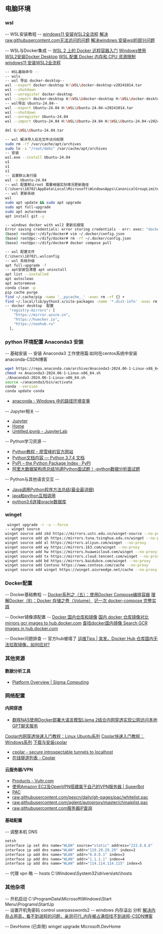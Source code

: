 ## 电脑环境
### wsl
-- WSL安装教程 --
[windows11 安装WSL2全流程](https://blog.csdn.net/u011119817/article/details/130745551)
[解决raw.githubusercontent.com无法访问的问题](https://blog.csdn.net/weixin_44293949/article/details/121863559)
[解决windows 安装wsl的部分问题](https://blog.csdn.net/weixin_43328157/article/details/129052041)

-- WSL与Docker集成 --
[WSL 2 上的 Docker 远程容器入门](https://www.cnblogs.com/ministep/p/17310442.html)
[Windows使用WSL2安装Docker Desktop](https://blog.csdn.net/qq_24857659/article/details/120215783)
[WSL 配置 Docker 内存和 CPU 资源限制](https://blog.csdn.net/isea533/article/details/134811396)
[windows11 安装WSL2全流程 ](https://blog.csdn.net/u011119817/article/details/130745551)

```bash
-- WSL基础命令 --
-- wsls
-- wsl 导出 docker-desktop--
wsl --export docker-desktop H:\WSL\docker-desktop-v20241014.tar
wsl --shutdown
wsl --unregister docker-desktop
wsl --import docker-desktop H:\WSL\Udocker-desktop H:\WSL\docker-desktop-v20241014.tar --version 2
-- wsl导出 Ubuntu-24.04--
wsl --export Ubuntu-24.04 H:\WSL\Ubuntu-24.04-v20241014.tar
wsl --shutdown
wsl --unregister Ubuntu-24.04
wsl --import Ubuntu-24.04 H:\WSL\Ubuntu-24.04 H:\WSL\Ubuntu-24.04-v20241014.tar --version 2
 
del G:\WSL\Ubuntu-24.04.tar
 
-- wsl 解决导入后无文件访问权限
sudo rm -rf /var/cache/apt/archives
sudo ln -s "/root/debs" /var/cache/apt/archives
-- 安装
wsl.exe --install Ubuntu-24.04
u1
s1
s1
-- 设置默认发行版
wsl -s Ubuntu-24.04
-- wsl 配置默认root 需要根据实际情况更新路径
C:\Users\18702\AppData\Local\Microsoft\WindowsApps\CanonicalGroupLimited.Ubuntu24.04LTS_79rhkp1fndgsc\ubuntu2404.exe config --default-user root
-- wsl 更新系统
wsl
sudo apt update && sudo apt upgrade
sudo apt full-upgrade
sudo apt autoremove
apt install git -y

-- windows docker with wsl2 更新后报错
Error saving credentials: error storing credentials - err: exec: "docker-credential-desktop.exe": executable file not found in $PATH, out: ``
(base) root@pc:~/dify/docker# vim ~/.docker/config.json
(base) root@pc:~/dify/docker# rm -rf ~/.docker/config.json
(base) root@pc:~/dify/docker# docker compose pull

-- wsl 配置文件
C:\Users\18702\.wslconfig
-- wsl 系统升级
apt full-upgrade -f
-- apt安装包清理 apt uninstall 
apt list --installed
apt autoclean
apt autoremove
conda clean -p
pip cache purge
find ~/.cache/pip -name '__pycache__' -exec rm -rf {} +
find ~/.local/lib/python3.x/site-packages -name '*.dist-info' -exec rm -rf {} +
-- docker desktop  配置
  "registry-mirrors": [
    "https://mirror.azure.cn",
    "https://huecker.io",
    "https://noohub.ru"
  ],
```
### python 环境配置 Anaconda3 安装

-- 基础安装 --
安装 Anaconda3
工作使用篇:如何在centos系统中安装anaconda-CSDN博客

```bash
wget https://repo.anaconda.com/archive/Anaconda3-2024.06-1-Linux-x86_64.sh
chmod +x Anaconda3-2024.06-1-Linux-x86_64.sh
./Anaconda3-2024.06-1-Linux-x86_64.sh
source ~/anaconda3/bin/activate
conda --version
conda update conda
```

- [anaconda - Windows 中的路径环境变量](https://blog.csdn.net/wangbadan121/article/details/143173294)

-- Jupyter相关 --
- [Jupyter](https://jupyter.org/install)
- [Home](http://localhost:8888/tree/jupyter)
- [Untitled.ipynb - JupyterLab](http://localhost:8888/lab/tree/Untitled.ipynb)

-- Python学习资源 --
- [Python教程 - 廖雪峰的官方网站](https://www.liaoxuefeng.com/wiki/1016959663602400)
- [Python文档内容 — Python 3.7.4 文档](https://docs.python.org/zh-cn/3/contents.html)
- [PyPI – the Python Package Index · PyPI](https://pypi.org/)
- [阿里大数据架构师总结16道Python面试题！-python数据分析面试题](https://www.51cto.com/article/577281.html)

-- Python与其他语言交互 --
- [Java调用Python程序方法总结(最全最详细)](https://blog.csdn.net/qq_26591517/article/details/80441540)
- [java和python互相调用](https://blog.csdn.net/wxiaow9000/article/details/51660299)
- [python3.6连接oracle数据库](https://www.cnblogs.com/jsonhc/p/7283620.html)


### winget

```bash
 winget upgrade -r -u --force
-- winget source
winget source add zkd https://mirrors.ustc.edu.cn/winget-source --no-proxy
winget source add qh https://mirrors.tuna.tsinghua.edu.cn/winget --no-proxy
winget source add al https://mirrors.aliyun.com/winget --no-proxy
winget source add wy https://mirrors.163.com/winget --no-proxy
winget source add hw https://mirrors.huaweicloud.com/winget --no-proxy
winget source add tx https://mirrors.cloud.tencent.com/winget --no-proxy
winget source add bd https://mirrors.baidubce.com/winget --no-proxy
winget source add Contoso https://www.contoso.com/cache --no-proxy
winget source add winget https://winget.azureedge.net/cache --no-proxy
```

### Docker配置

-- Docker基础教程 --
[Docker系列之（五）：使用Docker Compose编排容器](https://www.cnblogs.com/ee900222/p/docker_5.html)
[理解Docker（8）：Docker 存储之卷（Volume）](https://www.cnblogs.com/sammyliu/p/5932996.html)
[记一次 docker-compose 完整实践](https://testerhome.com/topics/12768)

-- Docker镜像源配置 --
[Docker 国内仓库和镜像](https://www.cnblogs.com/wushuaishuai/p/9984228.html)
[国内 docker 仓库镜像对比](https://ieevee.com/tech/2016/09/28/docker-mirror.html#%E9%80%89%E6%8B%A9%E8%B4%9F%E4%B8%80)
[mirrors gcr images to hub.docker.com](https://mirrors.kb.cx/status)
[查找docker国内镜像 Search GCR images in hub.docker.com](https://mirrors.kb.cx/)

-- Docker问题排查 --  官方hub被墙了
[运维Tips | 突发，Docker Hub 仓库国内无法拉取镜像，如何应对?](https://www.bilibili.com/read/cv35192993/)

### 其他资源
#### 数据分析工具
- [Platform Overview | Sigma Computing](https://www.sigmacomputing.com/product/architecture)

### 网络配置
#### 内网穿透
- [群晖NAS使用Docker部署大语言模型Llama 2结合内网穿透实现公网访问本地GPT聊天服务](https://blog.csdn.net/a1657054242/article/details/137292314?spm=1001.2100.3001.7377&utm_medium=distribute.pc_feed_blog_category.none-task-blog-classify_tag-13-137292314-null-null.nonecase&depth_1-utm_source=distribute.pc_feed_blog_category.none-task-blog-classify_tag-13-137292314-null-null.nonecase)

[Cpolar内网穿透快速入门教程：Linux Ubuntu系列](https://blog.csdn.net/xianyun_0355/article/details/134074267)
[Cpolar快速入门教程：Windows系列](https://www.cpolar.com/blog/cpolar-quick-start-tutorial-windows-series)
[下载与安装cpolar](https://www.cpolar.com/download)

- [cpolar - secure introspectable tunnels to localhost](https://dashboard.cpolar.com/status)
- [在线隧道列表 - Cpolar](http://localhost:9200/#/status/online)

#### 云服务器/VPN
- [Products - Vultr.com](https://my.vultr.com/)
- [使用Amazon EC2及OpenVPN搭建属于自己的VPN服务器 | SuperBot](https://blog.sbot.io/articles/5)
- [PAC](https://www.vos.cn/other/440.html)
- [raw.githubusercontent.com/pexcn/daily/gh-pages/pac/whitelist.pac](https://raw.githubusercontent.com/pexcn/daily/gh-pages/pac/whitelist.pac)
- [raw.githubusercontent.com/aglent/autoproxy/master/chinaiplist.pac](https://raw.githubusercontent.com/aglent/autoproxy/master/chinaiplist.pac)
- [raw.githubusercontent.com服务器iP查询](https://site.ip138.com/raw.Githubusercontent.com)

#### 基础配置
-- 调整本机 DNS

```bash
netsh
interface ip set dns name="WLAN" source="static" address="223.6.6.6"
interface ip add dns name="WLAN" addr="119.29.29.29" index=2
interface ip add dns name="WLAN" addr="0.0.0.1" index=3
interface ip add dns name="WLAN" addr="1.1.1.1" index=4
interface ip add dns name="WLAN" addr="114.114.114.115" index=5
```

-- 代理 vpn
略
-- hosts
C:\Windows\System32\drivers\etc\hosts

### 其他杂项
-- 开机启动
C:\ProgramData\Microsoft\Windows\Start Menu\Programs\StartUp\
-- 设置开机免密码
control userpasswords2
-- windows 内存溢出 分析
[解决内存占用高，看不到进程的问题，亲测可行_内存被占满但找不到进程-CSDN博客](https://woshub.com/huge-memory-usage-non-paged-pool-windows/)

-- DevHome (已弃用)
winget upgrade Microsoft.DevHome